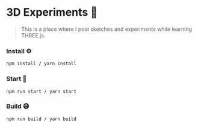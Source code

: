 # 3D Experiments 🎲
> This is a place where I post sketches and experiments while learning THREE.js.

### Install ⚙️

```
npm install / yarn install
```

### Start 🏃

```
npm run start / yarn start
```

### Build 😷

```
npm run build / yarn build
```

